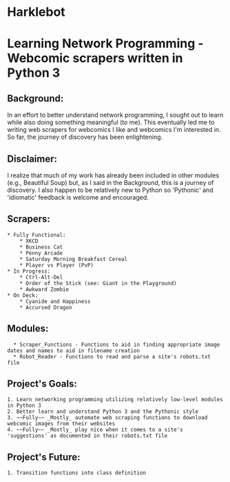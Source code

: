 # Harklebot #
# Learning Network Programming - Webcomic scrapers written in Python 3 #

## Background: ##
  In an effort to better understand network programming, I sought out to learn while also doing something meaningful (to me).  This eventually led me to writing web scrapers for webcomics I like and webcomics I'm interested in.  So far, the journey of discovery has been enlightening.
  
## Disclaimer: ##
  I realize that much of my work has already been included in other modules (e.g., Beautiful Soup) but, as I said in the Background, this is a journey of discovery.  I also happen to be relatively new to Python so 'Pythonic' and 'idiomatic' feedback is welcome and encouraged.

## Scrapers: ##
    * Fully Functional:
        * XKCD
        * Business Cat
        * Penny Arcade
        * Saturday Morning Breakfast Cereal
        * Player vs Player (PvP) 
    * In Progress:
        * Ctrl-Alt-Del
        * Order of the Stick (see: Giant in the Playground)
        * Awkward Zombie
    * On Deck:
        * Cyanide and Happiness
        * Accursed Dragon
    
## Modules: ##
      * Scraper_Functions - Functions to aid in finding appropriate image dates and names to aid in filename creation
      * Robot_Reader - Functions to read and parse a site's robots.txt file
  
## Project's Goals: ##
    1. Learn networking programming utilizing relatively low-level modules in Python 3
    2. Better learn and understand Python 3 and the Pythonic style
    3. ~~Fully~~ _Mostly_ automate web scraping functions to download webcomic images from their websites
    4. ~~Fully~~ _Mostly_ play nice when it comes to a site's 'suggestions' as documented in their robots.txt file

## Project's Future: ##
    1. Transition functions into class definition

